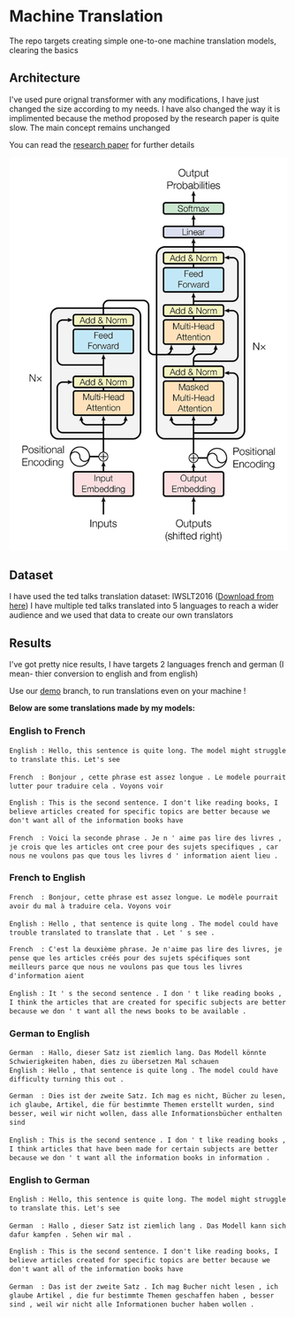 # Machine Translation
The repo targets creating simple one-to-one machine translation models, clearing the basics

## Architecture

I've used pure orignal transformer with any modifications, I have just changed the size according to my needs. I have also changed the way it is implimented because the method proposed by the research paper is quite slow. The main concept remains unchanged

You can read the [research paper](https://arxiv.org/pdf/1706.03762.pdf) for further details

![](Assets/transformer.png)

## Dataset
I have used the ted talks translation dataset: IWSLT2016 ([Download from here](https://drive.google.com/uc?id=1l5y6Giag9aRPwGtuZHswh3w5v3qEz8D8))
I have multiple ted talks translated into 5 languages to reach a wider audience and we used that data to create our own translators

## Results 

I've got pretty nice results, I have targets 2 languages french and german (I mean- thier conversion to english and from english)

Use our [demo](https://github.com/KrishPro/machine-translation/tree/demo) branch, to run translations even on your machine !

**Below are some translations made by my models:**

### English to French

```
English : Hello, this sentence is quite long. The model might struggle to translate this. Let's see

French  : Bonjour , cette phrase est assez longue . Le modele pourrait lutter pour traduire cela . Voyons voir
```

```
English : This is the second sentence. I don't like reading books, I believe articles created for specific topics are better because we don't want all of the information books have

French  : Voici la seconde phrase . Je n ' aime pas lire des livres , je crois que les articles ont cree pour des sujets specifiques , car nous ne voulons pas que tous les livres d ' information aient lieu .
```


### French to English

```
French  : Bonjour, cette phrase est assez longue. Le modèle pourrait avoir du mal à traduire cela. Voyons voir

English : Hello , that sentence is quite long . The model could have trouble translated to translate that . Let ' s see .
```

```
French  : C'est la deuxième phrase. Je n'aime pas lire des livres, je pense que les articles créés pour des sujets spécifiques sont meilleurs parce que nous ne voulons pas que tous les livres d'information aient

English : It ' s the second sentence . I don ' t like reading books , I think the articles that are created for specific subjects are better because we don ' t want all the news books to be available .
```

### German to English
```
German  : Hallo, dieser Satz ist ziemlich lang. Das Modell könnte Schwierigkeiten haben, dies zu übersetzen Mal schauen
English : Hello , that sentence is quite long . The model could have difficulty turning this out .
```

```
German  : Dies ist der zweite Satz. Ich mag es nicht, Bücher zu lesen, ich glaube, Artikel, die für bestimmte Themen erstellt wurden, sind besser, weil wir nicht wollen, dass alle Informationsbücher enthalten sind

English : This is the second sentence . I don ' t like reading books , I think articles that have been made for certain subjects are better because we don ' t want all the information books in information .
```

### English to German


```
English : Hello, this sentence is quite long. The model might struggle to translate this. Let's see

German  : Hallo , dieser Satz ist ziemlich lang . Das Modell kann sich dafur kampfen . Sehen wir mal .
```

```
English : This is the second sentence. I don't like reading books, I believe articles created for specific topics are better because we don't want all of the information books have

German  : Das ist der zweite Satz . Ich mag Bucher nicht lesen , ich glaube Artikel , die fur bestimmte Themen geschaffen haben , besser sind , weil wir nicht alle Informationen bucher haben wollen .
```